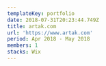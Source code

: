 ```yaml
---
templateKey: portfolio
date: 2018-07-31T20:23:44.749Z
title: artak.com
url: 'https://www.artak.com'
period: Apr 2018 - May 2018
members: 1
stacks: Wix
---
```



